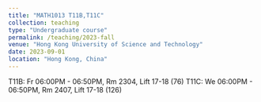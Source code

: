 ```yaml
---
title: "MATH1013 T11B,T11C"
collection: teaching
type: "Undergraduate course"
permalink: /teaching/2023-fall
venue: "Hong Kong University of Science and Technology"
date: 2023-09-01
location: "Hong Kong, China"
---
```


T11B: Fr 06:00PM - 06:50PM, Rm 2304, Lift 17-18 (76)
T11C: We 06:00PM - 06:50PM, Rm 2407, Lift 17-18 (126)

